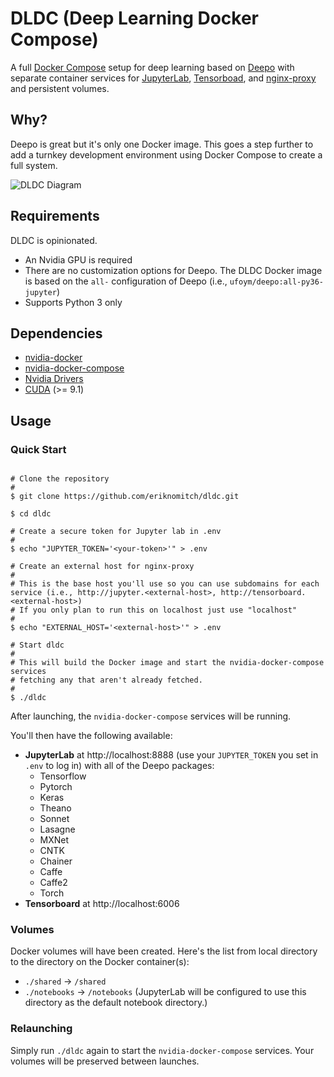 # DLDC (Deep Learning Docker Compose)

A full [Docker Compose](https://github.com/docker/compose) setup for deep learning based on [Deepo](https://github.com/ufoym/deepo) with separate container services for [JupyterLab](https://github.com/jupyterlab/jupyterlab), [Tensorboad](https://github.com/tensorflow/tensorboard), and [nginx-proxy](https://github.com/jwilder/nginx-proxy) and persistent volumes.

## Why?

Deepo is great but it's only one Docker image. This goes a step further to add a turnkey development environment using Docker Compose to create a full system.

![DLDC Diagram](https://i.imgur.com/IdclXPt.png "DLDC Diagram")


## Requirements

DLDC is opinionated.

* An Nvidia GPU is required
* There are no customization options for Deepo. The DLDC Docker image is based on the `all-` configuration of Deepo (i.e., `ufoym/deepo:all-py36-jupyter`)
* Supports Python 3 only

## Dependencies

* [nvidia-docker](https://github.com/NVIDIA/nvidia-docker)
* [nvidia-docker-compose](https://github.com/eywalker/nvidia-docker-compose)
* [Nvidia Drivers](http://www.nvidia.com/Download/index.aspx)
* [CUDA](https://developer.nvidia.com/cuda-downloads) (>= 9.1)

## Usage

### Quick Start

```Shell

# Clone the repository
#
$ git clone https://github.com/eriknomitch/dldc.git

$ cd dldc

# Create a secure token for Jupyter lab in .env
# 
$ echo "JUPYTER_TOKEN='<your-token>'" > .env

# Create an external host for nginx-proxy
#
# This is the base host you'll use so you can use subdomains for each service (i.e., http://jupyter.<external-host>, http://tensorboard.<external-host>)
# If you only plan to run this on localhost just use "localhost"
#
$ echo "EXTERNAL_HOST='<external-host>'" > .env

# Start dldc
#
# This will build the Docker image and start the nvidia-docker-compose services
# fetching any that aren't already fetched.
#
$ ./dldc

```

After launching, the `nvidia-docker-compose` services will be running.

You'll then have the following available:

* **JupyterLab** at http://localhost:8888 (use your `JUPYTER_TOKEN` you set in `.env` to log in) with all of the Deepo packages:
  * Tensorflow
  * Pytorch
  * Keras
  * Theano
  * Sonnet
  * Lasagne
  * MXNet
  * CNTK
  * Chainer
  * Caffe
  * Caffe2
  * Torch
* **Tensorboard** at http://localhost:6006

### Volumes

Docker volumes will have been created. Here's the list from local directory to the directory on the Docker container(s):
  * `./shared` -> `/shared`
  * `./notebooks` -> `/notebooks` (JupyterLab will be configured to use this directory as the default notebook directory.)

### Relaunching

Simply run `./dldc` again to start the `nvidia-docker-compose` services. Your volumes will be preserved between launches.
